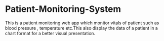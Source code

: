 # Patient-Monitoring-System
This is a patient monitoring web app which monitor vitals of patient such as blood pressure , temperature etc.This also display the data of a patient in a chart format for a better visual presentation.
